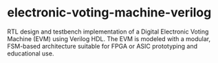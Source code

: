 # electronic-voting-machine-verilog
RTL design and testbench implementation of a Digital Electronic Voting Machine (EVM) using Verilog HDL. The EVM is modeled with a modular, FSM-based architecture suitable for FPGA or ASIC prototyping and educational use.
